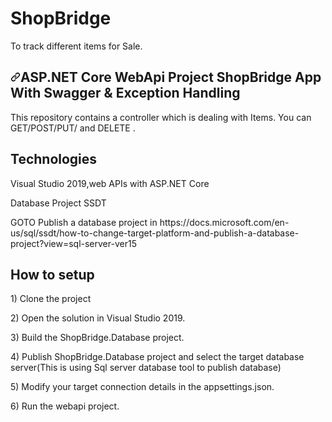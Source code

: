 
# ShopBridge
To track different items for Sale.
<article class="markdown-body entry-content container-lg" itemprop="text"><h1><a id="user-content-aspnet-core-webapi-sample-with-hateoas-versioning--swagger" class="anchor" aria-hidden="true" href="#aspnet-core-webapi-sample-with-hateoas-versioning--swagger"><svg class="octicon octicon-link" viewBox="0 0 16 16" version="1.1" width="16" height="16" aria-hidden="true"><path fill-rule="evenodd" d="M7.775 3.275a.75.75 0 001.06 1.06l1.25-1.25a2 2 0 112.83 2.83l-2.5 2.5a2 2 0 01-2.83 0 .75.75 0 00-1.06 1.06 3.5 3.5 0 004.95 0l2.5-2.5a3.5 3.5 0 00-4.95-4.95l-1.25 1.25zm-4.69 9.64a2 2 0 010-2.83l2.5-2.5a2 2 0 012.83 0 .75.75 0 001.06-1.06 3.5 3.5 0 00-4.95 0l-2.5 2.5a3.5 3.5 0 004.95 4.95l1.25-1.25a.75.75 0 00-1.06-1.06l-1.25 1.25a2 2 0 01-2.83 0z"></path></svg></a>ASP.NET Core WebApi Project ShopBridge App With Swagger  &amp; Exception Handling</h1>
<p>This repository contains a controller which is dealing with Items. You can GET/POST/PUT/ and DELETE .</p>
  <h2> Technologies  </h2>
  <p>Visual Studio 2019,web APIs with ASP.NET Core</p>
  <p> Database Project SSDT</p>
  <p>GOTO Publish a database project in https://docs.microsoft.com/en-us/sql/ssdt/how-to-change-target-platform-and-publish-a-database-project?view=sql-server-ver15</p>
  
  <h2>How to setup </h2>
  <p>1) Clone the project </p>
  <p>2) Open the solution in Visual Studio 2019.</p>
  <p>3) Build the ShopBridge.Database project.</p>
  <p>4) Publish ShopBridge.Database project and select the target database server(This is using Sql server database tool to publish database)</p>
  <p>5) Modify your target connection details in the appsettings.json.</p>
  <p>6) Run the webapi project.</p>
  
